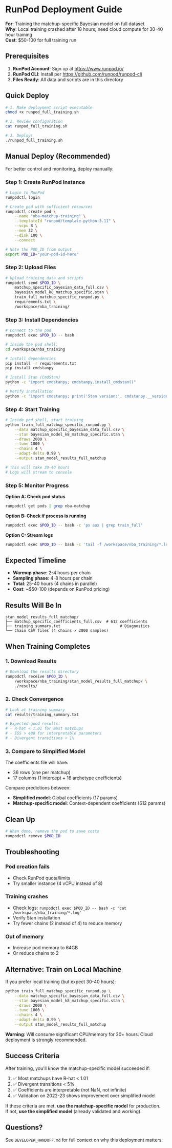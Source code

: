 # RunPod Deployment Guide

**For**: Training the matchup-specific Bayesian model on full dataset  
**Why**: Local training crashed after 18 hours; need cloud compute for 30-40 hour training  
**Cost**: $50-100 for full training run

## Prerequisites

1. **RunPod Account**: Sign up at https://www.runpod.io/
2. **RunPod CLI**: Install per https://github.com/runpod/runpod-cli
3. **Files Ready**: All data and scripts are in this directory

## Quick Deploy

```bash
# 1. Make deployment script executable
chmod +x runpod_full_training.sh

# 2. Review configuration
cat runpod_full_training.sh

# 3. Deploy!
./runpod_full_training.sh
```

## Manual Deploy (Recommended)

For better control and monitoring, deploy manually:

### Step 1: Create RunPod Instance

```bash
# Login to RunPod
runpodctl login

# Create pod with sufficient resources
runpodctl create pod \
    --name "nba-matchup-training" \
    --templateId "runpod/template-python:3.11" \
    --vcpu 8 \
    --mem 32 \
    --disk 100 \
    --connect

# Note the POD_ID from output
export POD_ID="your-pod-id-here"
```

### Step 2: Upload Files

```bash
# Upload training data and scripts
runpodctl send $POD_ID \
    matchup_specific_bayesian_data_full.csv \
    bayesian_model_k8_matchup_specific.stan \
    train_full_matchup_specific_runpod.py \
    requirements.txt \
    /workspace/nba_training/
```

### Step 3: Install Dependencies

```bash
# Connect to the pod
runpodctl exec $POD_ID -- bash

# Inside the pod shell:
cd /workspace/nba_training

# Install dependencies
pip install -r requirements.txt
pip install cmdstanpy

# Install Stan (CmdStan)
python -c "import cmdstanpy; cmdstanpy.install_cmdstan()"

# Verify installation
python -c "import cmdstanpy; print('Stan version:', cmdstanpy.__version__)"
```

### Step 4: Start Training

```bash
# Inside pod shell, start training
python train_full_matchup_specific_runpod.py \
    --data matchup_specific_bayesian_data_full.csv \
    --stan bayesian_model_k8_matchup_specific.stan \
    --draws 2000 \
    --tune 1000 \
    --chains 4 \
    --adapt-delta 0.99 \
    --output stan_model_results_full_matchup

# This will take 30-40 hours
# Logs will stream to console
```

### Step 5: Monitor Progress

**Option A: Check pod status**
```bash
runpodctl get pods | grep nba-matchup
```

**Option B: Check if process is running**
```bash
runpodctl exec $POD_ID -- bash -c 'ps aux | grep train_full'
```

**Option C: Stream logs**
```bash
runpodctl exec $POD_ID -- bash -c 'tail -f /workspace/nba_training/*.log'
```

## Expected Timeline

- **Warmup phase**: 2-4 hours per chain  
- **Sampling phase**: 4-8 hours per chain
- **Total**: 25-40 hours (4 chains in parallel)
- **Cost**: ~$50-100 (depends on RunPod pricing)

## Results Will Be In

```
stan_model_results_full_matchup/
├── matchup_specific_coefficients_full.csv  # 612 coefficients
├── training_summary.txt                          # Diagnostics
└── Chain CSV files (4 chains × 2000 samples)
```

## When Training Completes

### 1. Download Results

```bash
# Download the results directory
runpodctl receive $POD_ID \
    /workspace/nba_training/stan_model_results_full_matchup/ \
    ./results/
```

### 2. Check Convergence

```bash
# Look at training summary
cat results/training_summary.txt

# Expected good results:
# - R-hat < 1.01 for most matchups
# - ESS > 400 for interpretable parameters
# - Divergent transitions < 1%
```

### 3. Compare to Simplified Model

The coefficients file will have:
- 36 rows (one per matchup)
- 17 columns (1 intercept + 16 archetype coefficients)

Compare predictions between:
- **Simplified model**: Global coefficients (17 params)
- **Matchup-specific model**: Context-dependent coefficients (612 params)

## Clean Up

```bash
# When done, remove the pod to save costs
runpodctl remove $POD_ID
```

## Troubleshooting

### Pod creation fails
- Check RunPod quota/limits
- Try smaller instance (4 vCPU instead of 8)

### Training crashes
- Check logs: `runpodctl exec $POD_ID -- bash -c 'cat /workspace/nba_training/*.log'`
- Verify Stan installation
- Try fewer chains (2 instead of 4) to reduce memory

### Out of memory
- Increase pod memory to 64GB
- Or reduce chains to 2

## Alternative: Train on Local Machine

If you prefer local training (but expect 30-40 hours):

```bash
python train_full_matchup_specific_runpod.py \
    --data matchup_specific_bayesian_data_full.csv \
    --stan bayesian_model_k8_matchup_specific.stan \
    --draws 2000 \
    --tune 1000 \
    --chains 4 \
    --adapt-delta 0.99 \
    --output stan_model_results_full_matchup
```

**Warning**: Will consume significant CPU/memory for 30+ hours. Cloud deployment is strongly recommended.

## Success Criteria

After training, you'll know the matchup-specific model succeeded if:

1. ✅ Most matchups have R-hat < 1.01
2. ✅ Divergent transitions < 5%
3. ✅ Coefficients are interpretable (not NaN, not infinite)
4. ✅ Validation on 2022-23 shows improvement over simplified model

If these criteria are met, **use the matchup-specific model** for production.  
If not, **use the simplified model** (already validated and working).

## Questions?

See `DEVELOPER_HANDOFF.md` for full context on why this deployment matters.

